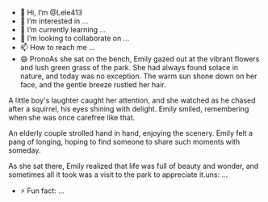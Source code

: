 - 👋 Hi, I’m @Lele413
- 👀 I’m interested in ...
- 🌱 I’m currently learning ...
- 💞️ I’m looking to collaborate on ...
- 📫 How to reach me ...
- 😄 PronoAs she sat on the bench, Emily gazed out at the vibrant flowers and lush green grass of the park. She had always found solace in nature, and today was no exception. The warm sun shone down on her face, and the gentle breeze rustled her hair.

A little boy's laughter caught her attention, and she watched as he chased after a squirrel, his eyes shining with delight. Emily smiled, remembering when she was once carefree like that.

An elderly couple strolled hand in hand, enjoying the scenery. Emily felt a pang of longing, hoping to find someone to share such moments with someday.

As she sat there, Emily realized that life was full of beauty and wonder, and sometimes all it took was a visit to the park to appreciate it.uns: ...
- ⚡ Fun fact: ...

<!---
Lele413/Lele413 is a ✨ special ✨ repository because its `README.md` (this file) appears on your GitHub profile.
You can click the Preview link to take a look at your changes.
--->

